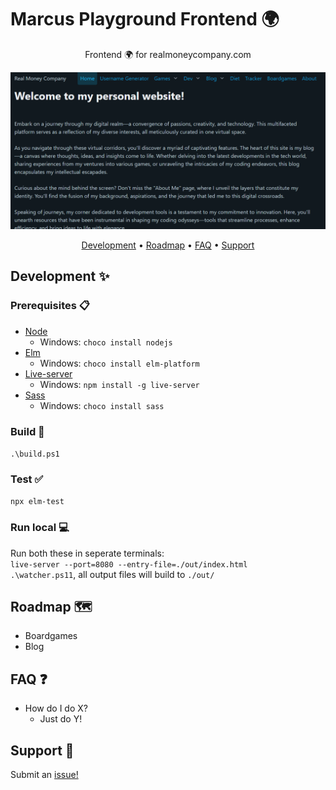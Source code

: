 # Marcus Playground Frontend :earth_africa:

<div align="center">

Frontend 🌍 for realmoneycompany.com

![Logo](./.github/images/image.png)

[Development](#development-sparkles) •
[Roadmap](#roadmap-world_map) •
[FAQ](#faq-question) •
[Support](#support-love_letter)  

</div>

## Development :sparkles:

### Prerequisites :clipboard:

- [Node](https://nodejs.org/en/download/)
  - Windows: `choco install nodejs`
- [Elm](https://guide.elm-lang.org/install/elm.html)
  - Windows: `choco install elm-platform`
- [Live-server](https://www.npmjs.com/package/live-server)
  - Windows: `npm install -g live-server`
- [Sass](https://sass-lang.com/install)
  - Windows: `choco install sass`

### Build :hammer:

`.\build.ps1`

### Test :white_check_mark:

`npx elm-test`

### Run local :computer:

Run both these in seperate terminals:  
`live-server --port=8080 --entry-file=./out/index.html`  
`.\watcher.ps11`, all output files will build to `./out/`

## Roadmap :world_map:

- Boardgames
- Blog

## FAQ :question:

- How do I do X?
  - Just do Y!

## Support :love_letter:  

Submit an [issue!](https://github.com/mackeper/marcus-playground-frontend/issues/new?assignees=&labels=question&projects=&template=question.yaml&title=%5BQUESTION%5D+%3Ctitle%3E)

